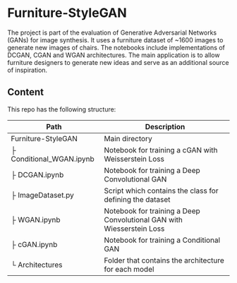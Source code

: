 # Furniture-StyleGAN

The project is part of the evaluation of Generative Adversarial Networks (GANs) for image synthesis. It uses a furniture dataset of ~1600 images to generate new images of chairs. The notebooks include implementations of DCGAN, CGAN and WGAN architectures. The main application is to allow furniture designers to generate new ideas and serve as an additional source of inspiration.

## Content

This repo has the following structure:

| Path | Description |
| ----- | ----- |
| Furniture-StyleGAN | Main directory |
| ├ Conditional_WGAN.ipynb | Notebook for training a cGAN with Weisserstein Loss |
| ├ DCGAN.ipynb | Notebook for training a Deep Convolutional GAN |
| ├ ImageDataset.py | Script which contains the class for defining the dataset |
| ├ WGAN.ipynb | Notebook for training a Deep Convolutional GAN with Wiesserstein Loss |
| ├ cGAN.ipynb | Notebook for training a Conditional GAN |
| └ Architectures | Folder that contains the architecture for each model |

